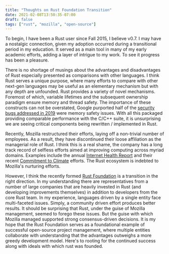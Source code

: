 ```yaml
---
title: "Thoughts on Rust Foundation Transition"
date: 2021-02-08T13:50:35-07:00
draft: false
tags: ["rust", "mozilla", "open-source"]
---
```


To begin, I have been a Rust user since Fall 2015, I believe v0.7. I may have a nostalgic connection, given my adoption occurred during a transitional period in my education. It served as a main tool in many of my early academic efforts, adding a layer of intrigue to my work. To see it progress has been a pleasure.

There is no shortage of musings about the advantages and disadvantages of Rust especially presented as comparisons with other languages. I think Rust serves a unique purpose, where many efforts to compare with other next-gen languages may be useful as an elementary mechanism but with any depth are unfounded. Rust provides a variety of novel mechanisms. Foremost of which, variable lifetimes and the subsequent ownership paradigm ensure memory and thread safety. The importance of these constructs can not be overstated, Google purported half of the [security bugs addressed in 2019](https://opensource.googleblog.com/2021/02/google-joins-rust-foundation.html) were memory safety issues. With all this packaged providing comparable performance with the C/C++ suite, it is unsurprising we are seeing critical components being rewritten / implemented in Rust.

Recently, Mozilla restructured their efforts, laying off a non-trivial number of employees. As a result, they have discontinued their loose affiliation as the managerial role of Rust. I think this is a real shame, the company has a long track record of selfless efforts aimed at improving computing across myriad domains. Examples include the annual [Internet Health Report](https://foundation.mozilla.org/en/insights/internet-health-report/) and their recent [Commitment to Climate](https://blog.mozilla.org/blog/2021/01/21/mozillas-climate-commitments/) efforts. The Rust ecosystem is indebted to Mozilla's nurturing efforts.

However, I think the recently formed [Rust Foundation](https://foundation.rust-lang.org/) is a transition in the right direction. In my understanding there are representatives from a number of large companies that are heavily invested in Rust (and developing improvements themselves) in addition to developers from the core Rust team. In my experience, languages driven by a single entity face multi-faceted issues. Simply, a community driven effort produces better results. It should be surprising that Rust, under the guise of Mozilla management, seemed to forego these issues. But the guise with which Mozilla managed supported strong consensus-driven decisions. It is my hope that the Rust Foundation serves as a foundational example of successful open-source project management, where multiple entities collaborate with understanding that the advantages outweighs a more greedy development model. Here's to rooting for the continued success along with ideals with which rust was founded.
